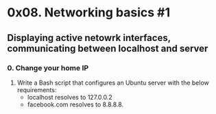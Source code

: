 # 0x08. Networking basics #1
## Displaying active netowrk interfaces, communicating between localhost and server

### 0. Change your home IP
1. Write a Bash script that configures an Ubuntu server with the below requirements:
   - localhost resolves to 127.0.0.2
   - facebook.com resolves to 8.8.8.8.
